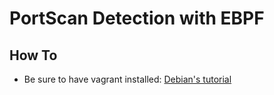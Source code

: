 # PortScan Detection with EBPF

## How To

- Be sure to have vagrant installed: [Debian's tutorial](https://wiki.debian.org/Vagrant)
